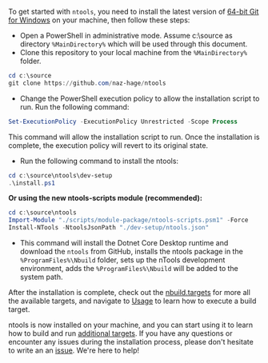 
To get started with `ntools`, you need to install the latest version of [64-bit Git for Windows](https://git-scm.com/download/win) on your machine, then follow these steps:

- Open a PowerShell in administrative mode.  Assume c:\source as directory `%MainDirectory%` which will be used through this document.
- Clone this repository to your local machine from the `%MainDirectory%` folder.
```powershell
cd c:\source
git clone https://github.com/naz-hage/ntools
```
- Change the PowerShell execution policy to allow the installation script to run. Run the following command:

```powershell
Set-ExecutionPolicy -ExecutionPolicy Unrestricted -Scope Process
```
    
This command will allow the installation script to run. Once the installation is complete, the execution policy will revert to its original state.


- Run the following command to install the ntools:

```powershell
cd c:\source\ntools\dev-setup
.\install.ps1
```

**Or using the new ntools-scripts module (recommended):**

```powershell
cd c:\source\ntools
Import-Module "./scripts/module-package/ntools-scripts.psm1" -Force
Install-NTools -NtoolsJsonPath "./dev-setup/ntools.json"
```
- This command will install the Dotnet Core Desktop runtime and download the `ntools` from GitHub, installs the ntools package in the `%ProgramFiles%\Nbuild` folder, sets up the nTools development environment, adds the `%ProgramFiles%\Nbuild` will be added to the system path.  

After the installation is complete, check out the [nbuild.targets](./ntools/nbuild-targets.md) for more all the available targets, and navigate to [Usage](usage.md) to learn how to execute a build target.

ntools is now installed on your machine, and you can start using it to learn how to build and run [additional targets](usage.md). If you have any questions or encounter any issues during the installation process, please don't hesitate to write an an [issue](https://github.com/naz-hage/NTools/issues). We're here to help!